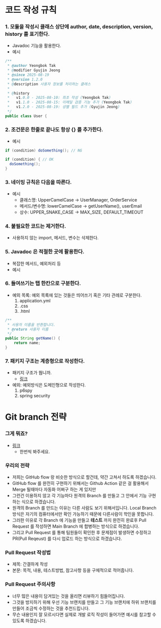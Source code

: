 # 코드 작성 규칙
### 1. 모듈을 작성시 클래스 상단에 author, date, description, version, history 를 표기한다.
- Javadoc 기능을 활용한다.
- 예시
~~~java
/**
 * @author Yeongbok Tak
 * @modifier Gyujin Jeong   
 * @since 2025-08-19
 * @version 1.2.0
 * @description 사용자 정보를 처리하는 클래스
 * 
 * @history
 *   v1.0.0 - 2025-08-10: 최초 작성 (Yeongbok Tak)
 *   v1.1.0 - 2025-08-15: 이메일 검증 기능 추가 (Yeongbok Tak)
 *   v1.2.0 - 2025-08-19: 성별 필드 추가 (Gyujin Jeong)
 */
public class User {
~~~
### 2. 조건문은 한줄로 끝나도 항상 {} 를 추가한다.  
- 예시
~~~ java
if (condition) doSomething(); // NG

if (condition) { // OK
  doSomething();
}
~~~
### 3. 네이밍 규칙은 다음을 따른다.
- 예시
  -  클래스명: UpperCamelCase → UserManager, OrderService
  -  메서드/변수명: lowerCamelCase → getUserName(), userEmail
  - 상수: UPPER_SNAKE_CASE → MAX_SIZE, DEFAULT_TIMEOUT
### 4. 불필요한 코드는 제거한다.
- 사용하지 않는 import, 메서드, 변수는 삭제한다.
### 5. Javadoc 은 적절한 곳에 활용한다.
- 복잡한 메서드, 예외처리 등
- 예시
### 6. 들여쓰기는 탭 한칸으로 구분한다.
- 예외 목록: 예외 목록에 있는 것들은 띄어쓰기 혹은 기타 관례로 구분한다.
  1. application.yml
  2. .css
  3. .html
~~~java
/**
 * 사용자 이름을 반환합니다.
 * @return 사용자 이름
 */
public String getName() {
    return name;
}
~~~
### 7. 패키지 구조는 계층형으로 작성한다.
- 패키지 구조가 뭡니까.
  - [링크](https://ksh-coding.tistory.com/96)
- 예외: 예외방식은 도메인형으로 작성한다.
  1. p6spy
  2. spring security
# Git branch 전략 
### 그게 뭐죠?
- [링크](https://youtu.be/EV3FZ3cWBp8)
  - 한번씩 봐주세요.
### 우리의 전략
- 저희는 GitHub flow 랑 비슷한 방식으로 할건데, 약간 고쳐서 하도록 하겠습니다.
- GitHub flow 를 완전히 구현하기 위해서는 Github Action 같은 걸 활용해서 Merge 될때마다 자동화 어쩌구 하는 게 있지만
- 그런건 이용하지 않고 각 기능마다 원격의 Branch 를 만들고 그 안에서 기능 구현하는 식으로 하겠습니다.
- 원격의 Branch 를 만드는 이유는 다른 사람도 보기 위해서입니다. Local Branch 방식은 자기의 컴퓨터에서만 확인 가능하기 때문에 다른사람이 학인을 못합니다.
- 그러한 이유로 각 Branch 에 기능을 만들고 **테스트** 까지 완전히 완료후 Pull Request 를 작성하면 Main Branch 에 합병하는 방식으로 하겠습니다.
- 그리고 Pull Request 를 통해 팀원들이 확인한 후 문제점이 발생하면 수정하고 PR(Pull Reqeust) 를 다시 업로드 하는 방식으로 하겠습니다.
### Pull Request 작성법
- 제목: 간결하게 작성
- 본문: 목적, 내용, 테스트방법, 참고사항 등을 구체적으로 적어줍니다.
### Pull Request 주의사항
- 너무 많은 내용이 담겨있는 것을 올리면 리뷰하기 힘들어집니다.
- 그것을 방지하기 위해 우선 기능 브랜치를 만들고 그 기능 브랜치에 하위 브랜치를 만들어 조금씩 수정하는 것을 추천드립니다.
- 무슨 내용인지 잘 모르시다면 실제로 개발 로직 작성이 들어가면 예시를 참고할 수 있도록 하겠습니다.
